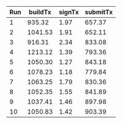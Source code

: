 | Run | buildTx | signTx | submitTx |
| --- | --- | --- | --- |
| 1 | 935.32 | 1.97 | 657.37 |
| 2 | 1041.53 | 1.91 | 652.11 |
| 3 | 916.31 | 2.34 | 833.08 |
| 4 | 1213.12 | 1.39 | 793.36 |
| 5 | 1050.30 | 1.27 | 843.18 |
| 6 | 1078.23 | 1.18 | 779.84 |
| 7 | 1063.25 | 1.79 | 830.36 |
| 8 | 1052.35 | 1.55 | 841.89 |
| 9 | 1037.41 | 1.46 | 897.98 |
| 10 | 1050.83 | 1.42 | 903.39 |
